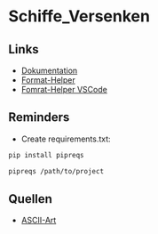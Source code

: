 # Schiffe_Versenken

## Links

- [Dokumentation](https://drive.google.com/drive/folders/1iixUB24SuCx70ox0HQyEzKewEEja-aT2)
- [Format-Helper](https://black.vercel.app/?version=stable&state=_Td6WFoAAATm1rRGAgAhARYAAAB0L-Wj4ABlADtdAD2IimZxl1N_W1ktIvcnCRyz_JxMldeGP3FkYC4l_yCiOWfL-S4QrUMyitkDP-9TiRumVRC_cm_kkqQAAADz8W8IWfenugABV2bVuq1xH7bzfQEAAAAABFla)
- [Fomrat-Helper VSCode](https://dev.to/adamlombard/how-to-use-the-black-python-code-formatter-in-vscode-3lo0)

## Reminders

- Create requirements.txt:

```bash
pip install pipreqs

pipreqs /path/to/project
```

## Quellen

- [ASCII-Art](https://github.com/DawnHK/Ascii-Art/blob/master/ascii-art.de/www.ascii-art.de/ascii/ab/battleship.txt)
